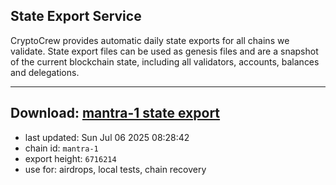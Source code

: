 ## State Export Service
CryptoCrew provides automatic daily state exports for all chains we validate. State export files can be used as genesis files and are a snapshot of the current blockchain state, including all validators, accounts, balances and delegations.

---
**Download: [mantra-1 state export](https://dl-eu2.ccvalidators.com/SERVICE/mantrachain/mantra-1_export_6716214.json)**
---

- last updated: Sun Jul 06 2025 08:28:42
- chain id: `mantra-1`
- export height: `6716214`
- use for: airdrops, local tests, chain recovery
